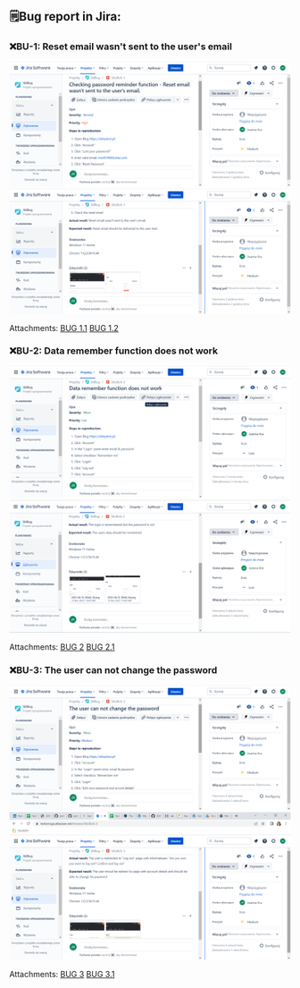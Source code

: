 ## 🗒️Bug report in Jira:
### ❌**BU-1: Reset email wasn't sent to the user's email**

![Reset email wasn't sent to the user email](https://github.com/JoannaKraciuk/portfolio/blob/f5fad4c84cc5154f4514180d48afd97e422739ab/Images/Jira%20BUG%201.1.png)
![Screenshot BU-1](https://github.com/JoannaKraciuk/portfolio/blob/f5fad4c84cc5154f4514180d48afd97e422739ab/Images/Jira%20BUG%201.2.png)

Attachments:
[BUG 1.1](https://github.com/JoannaKraciuk/portfolio/blob/f5fad4c84cc5154f4514180d48afd97e422739ab/Images/BUG%201.1.png)
[BUG 1.2](https://github.com/JoannaKraciuk/portfolio/blob/f5fad4c84cc5154f4514180d48afd97e422739ab/Images/BUG%201.2.png)

### ❌**BU-2: Data remember function does not work**

![Data remember function does not work](https://github.com/JoannaKraciuk/portfolio/blob/f5fad4c84cc5154f4514180d48afd97e422739ab/Images/Jira%20BUG%202.1.png)
![Screenshot BU-2](https://github.com/JoannaKraciuk/portfolio/blob/f5fad4c84cc5154f4514180d48afd97e422739ab/Images/Jira%20BUG%202.2.png)

Attachments:
[BUG 2](https://github.com/JoannaKraciuk/portfolio/blob/f5fad4c84cc5154f4514180d48afd97e422739ab/Images/BUG%202.1.png)
[BUG 2.1](https://github.com/JoannaKraciuk/portfolio/blob/f5fad4c84cc5154f4514180d48afd97e422739ab/Images/BUG%202.2.png)

### ❌**BU-3: The user can not change the password**

![The user can not change the password](https://github.com/JoannaKraciuk/portfolio/blob/f5fad4c84cc5154f4514180d48afd97e422739ab/Images/Jira%20BUG%203.1.png)
![Screenshot BU-3.1](https://github.com/JoannaKraciuk/portfolio/blob/f5fad4c84cc5154f4514180d48afd97e422739ab/Images/Jira%20BUG%203.2.png)

Attachments:
[BUG 3](https://github.com/JoannaKraciuk/portfolio/blob/f5fad4c84cc5154f4514180d48afd97e422739ab/Images/BUG%203.1.png)
[BUG 3.1](https://github.com/JoannaKraciuk/portfolio/blob/f5fad4c84cc5154f4514180d48afd97e422739ab/Images/BUG%203.2.png)

